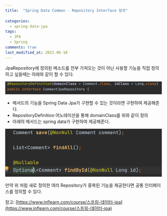 ```yaml
---
title:  "Spring Data Common - Repository Interface 정의"

categories:
  - spring-data-jpa
tags:
  - JPA
  - Spring
comments: true
last_modified_at: 2021-06-10
---
```


JpaRepository에 정의된 메소드를 전부 가져오는 것이 아닌 사용할 기능을 직접 정의하고 싶을때는 아래와 같이 할 수 있다.

![1](/assets/images/RepositoryDefinition.png)

* 메서드의 기능을 Spring Data Jpa가 구현할 수 있는 것이라면 구현하여 제공해준다.
* RepositoryDefinition 어노테이션을 통해 domainClass를 위와 같이 정의
* 아래의 메서드는 spring data가 구현하여 제공해준다.

![1](/assets/images/RepositoryDefinitionMethod.png)

만약 위 처럼 새로 정의한 여러 Repository가 중복된 기능을 제공한다면 공통 인터페이스를 정의할 수 있다.



참고: [https://www.inflearn.com/course/스프링-데이터-jpa](https://www.inflearn.com/course/스프링-데이터-jpa)
